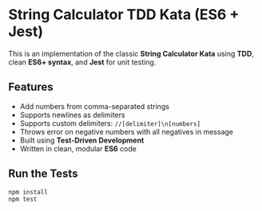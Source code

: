 # String Calculator TDD Kata (ES6 + Jest)

This is an implementation of the classic **String Calculator Kata** using **TDD**, clean **ES6+ syntax**, and **Jest** for unit testing.

## Features

- Add numbers from comma-separated strings
- Supports newlines as delimiters
- Supports custom delimiters: `//[delimiter]\n[numbers]`
- Throws error on negative numbers with all negatives in message
- Built using **Test-Driven Development**
- Written in clean, modular **ES6** code

## Run the Tests

```bash
npm install
npm test
